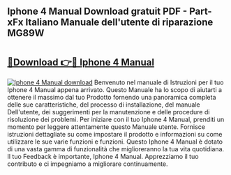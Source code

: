 ## Iphone 4 Manual Download gratuit PDF - Part-xFx Italiano Manuale dell'utente di riparazione MG89W

# <h2><a href="http://dfdxzp.blite.top/?on=Iphone+4+Manual">🔗Download 👉🔴 Iphone 4 Manual</a></h2>

[![Iphone 4 Manual download](https://i.imgur.com/lujVjoI.png)](http://dfdxzp.blite.top/?on=Iphone+4+Manual)
Benvenuto nel manuale di Istruzioni per il tuo Iphone 4 Manual appena arrivato. Questo Manuale ha lo scopo di aiutarti a ottenere il massimo dal tuo Prodotto fornendo una panoramica completa delle sue caratteristiche, del processo di installazione, del manuale Dell'utente, dei suggerimenti per la manutenzione e delle procedure di risoluzione dei problemi. Per iniziare con il tuo Iphone 4 Manual, prenditi un momento per leggere attentamente questo Manuale utente. Fornisce istruzioni dettagliate su come impostare il prodotto e informazioni su come utilizzare le sue varie funzioni e funzioni. Questo Iphone 4 Manual è dotato di una vasta gamma di funzionalità che miglioreranno la tua vita quotidiana. Il tuo Feedback è importante, Iphone 4 Manual. Apprezziamo il tuo contributo e ci impegniamo a migliorare continuamente.
